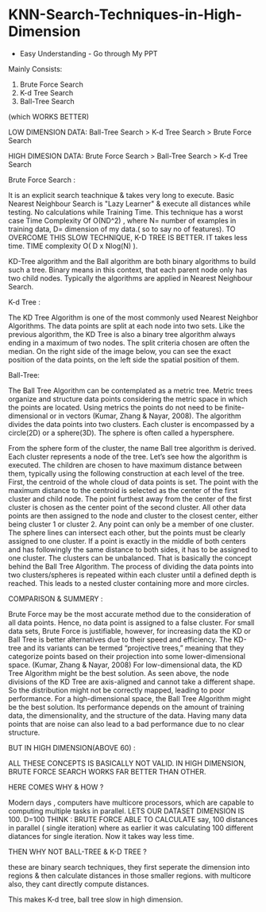 # KNN-Search-Techniques-in-High-Dimension

* Easy Understanding - Go through My PPT 


Mainly Consists:
  1) Brute Force Search
  2) K-d Tree Search 
  3) Ball-Tree Search


(which WORKS BETTER)

LOW DIMENSION DATA: Ball-Tree Search > K-d Tree Search > Brute Force Search 




HIGH DIMESION DATA: Brute Force Search > Ball-Tree Search > K-d Tree Search 







Brute Force Search :

 It is an explicit search teachnique & takes very long to execute. Basic Nearest Neighbour Search is "Lazy Learner" & execute all distances while testing.
 No calculations while Training Time. This technique has a worst case Time Complexity Of O(ND^2) , where N= number of examples in training data, D= dimension of my data.( so to say no of features).
 TO OVERCOME THIS SLOW TECHNIQUE, K-D TREE IS BETTER. IT takes less time. TIME complexity O( D x Nlog(N) ). 











KD-Tree algorithm and the Ball algorithm are both binary algorithms to build such a tree. Binary means in this context, that each parent node only has two child nodes. Typically the algorithms are applied in Nearest Neighbour Search.









K-d Tree :

The KD Tree Algorithm is one of the most commonly used Nearest Neighbor Algorithms. The data points are split at each node into two sets. Like the previous algorithm, the KD Tree is also a binary tree algorithm always ending in a maximum of two nodes. The split criteria chosen are often the median. On the right side of the image below, you can see the exact position of the data points, on the left side the spatial position of them.






Ball-Tree:

The Ball Tree Algorithm can be contemplated as a metric tree. Metric trees organize and structure data points considering the metric space in which the points are located. Using metrics the points do not need to be finite-dimensional or in vectors (Kumar, Zhang & Nayar, 2008).
The algorithm divides the data points into two clusters. Each cluster is encompassed by a circle(2D) or a sphere(3D). The sphere is often called a hypersphere.

From the sphere form of the cluster, the name Ball tree algorithm is derived. Each cluster represents a node of the tree. Let’s see how the algorithm is executed.
The children are chosen to have maximum distance between them, typically using the following construction at each level of the tree.
First, the centroid of the whole cloud of data points is set. The point with the maximum distance to the centroid is selected as the center of the first cluster and child node. The point furthest away from the center of the first cluster is chosen as the center point of the second cluster. All other data points are then assigned to the node and cluster to the closest center, either being cluster 1 or cluster 2. Any point can only be a member of one cluster. The sphere lines can intersect each other, but the points must be clearly assigned to one cluster. If a point is exactly in the middle of both centers and has followingly the same distance to both sides, it has to be assigned to one cluster. The clusters can be unbalanced. That is basically the concept behind the Ball Tree Algorithm. The process of dividing the data points into two clusters/spheres is repeated within each cluster until a defined depth is reached. This leads to a nested cluster containing more and more circles.












COMPARISON & SUMMERY :

Brute Force may be the most accurate method due to the consideration of all data points. Hence, no data point is assigned to a false cluster. For small data sets, Brute Force is justifiable, however, for increasing data the KD or Ball Tree is better alternatives due to their speed and efficiency.
The KD-tree and its variants can be termed “projective trees,” meaning that they categorize points based on their projection into some lower-dimensional space. (Kumar, Zhang & Nayar, 2008)
For low-dimensional data, the KD Tree Algorithm might be the best solution. As seen above, the node divisions of the KD Tree are axis-aligned and cannot take a different shape. So the distribution might not be correctly mapped, leading to poor performance.
For a high-dimensional space, the Ball Tree Algorithm might be the best solution. Its performance depends on the amount of training data, the dimensionality, and the structure of the data. Having many data points that are noise can also lead to a bad performance due to no clear structure.



BUT IN HIGH DIMENSION(ABOVE 60) :

ALL THESE CONCEPTS IS BASICALLY NOT VALID. IN HIGH DIMENSION, BRUTE FORCE SEARCH WORKS FAR BETTER THAN OTHER.

HERE COMES WHY & HOW ?

Modern days , computers have multicore processors, which are capable to computing multiple tasks in parallel.
LETS OUR DATASET DIMENSION IS 100. D=100
THINK : BRUTE FORCE ABLE TO CALCULATE say, 100 distances in parallel ( single iteration) where as earlier it was calculating 100 different diatances for single iteration.
        Now it takes way less time.
        
THEN WHY NOT BALL-TREE & K-D TREE ?

these are binary search techniques, they first seperate the dimension into regions & then calculate distances in those smaller regions.
with multicore also, they cant directly compute distances.

This makes K-d tree, ball tree slow in high dimension.
